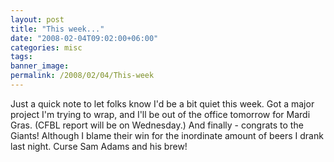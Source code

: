 ```yaml
---
layout: post
title: "This week..."
date: "2008-02-04T09:02:00+06:00"
categories: misc 
tags: 
banner_image: 
permalink: /2008/02/04/This-week
---
```


Just a quick note to let folks know I'd be a bit quiet this week. Got a major project I'm trying to wrap, and I'll be out of the office tomorrow for Mardi Gras. (CFBL report will be on Wednesday.) And finally - congrats to the Giants! Although I blame their win for the inordinate amount of beers I drank last night. Curse Sam Adams and his brew!